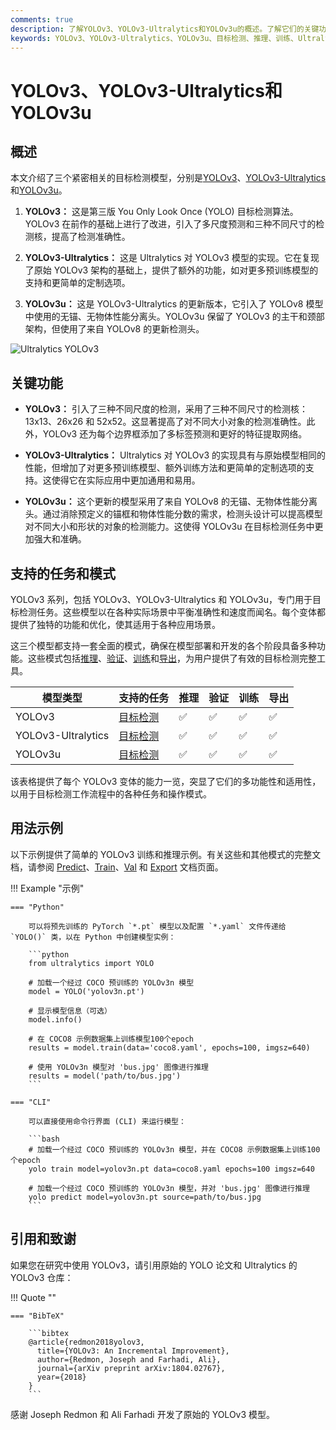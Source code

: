 ```yaml
---
comments: true
description: 了解YOLOv3、YOLOv3-Ultralytics和YOLOv3u的概述。了解它们的关键功能、用途和支持的目标检测任务。
keywords: YOLOv3、YOLOv3-Ultralytics、YOLOv3u、目标检测、推理、训练、Ultralytics
---
```


# YOLOv3、YOLOv3-Ultralytics和YOLOv3u

## 概述

本文介绍了三个紧密相关的目标检测模型，分别是[YOLOv3](https://pjreddie.com/darknet/yolo/)、[YOLOv3-Ultralytics](https://github.com/ultralytics/yolov3)和[YOLOv3u](https://github.com/ultralytics/ultralytics)。

1. **YOLOv3：** 这是第三版 You Only Look Once (YOLO) 目标检测算法。YOLOv3 在前作的基础上进行了改进，引入了多尺度预测和三种不同尺寸的检测核，提高了检测准确性。

2. **YOLOv3-Ultralytics：** 这是 Ultralytics 对 YOLOv3 模型的实现。它在复现了原始 YOLOv3 架构的基础上，提供了额外的功能，如对更多预训练模型的支持和更简单的定制选项。

3. **YOLOv3u：** 这是 YOLOv3-Ultralytics 的更新版本，它引入了 YOLOv8 模型中使用的无锚、无物体性能分离头。YOLOv3u 保留了 YOLOv3 的主干和颈部架构，但使用了来自 YOLOv8 的更新检测头。

![Ultralytics YOLOv3](https://raw.githubusercontent.com/ultralytics/assets/main/yolov3/banner-yolov3.png)

## 关键功能

- **YOLOv3：** 引入了三种不同尺度的检测，采用了三种不同尺寸的检测核：13x13、26x26 和 52x52。这显著提高了对不同大小对象的检测准确性。此外，YOLOv3 还为每个边界框添加了多标签预测和更好的特征提取网络。

- **YOLOv3-Ultralytics：** Ultralytics 对 YOLOv3 的实现具有与原始模型相同的性能，但增加了对更多预训练模型、额外训练方法和更简单的定制选项的支持。这使得它在实际应用中更加通用和易用。

- **YOLOv3u：** 这个更新的模型采用了来自 YOLOv8 的无锚、无物体性能分离头。通过消除预定义的锚框和物体性能分数的需求，检测头设计可以提高模型对不同大小和形状的对象的检测能力。这使得 YOLOv3u 在目标检测任务中更加强大和准确。

## 支持的任务和模式

YOLOv3 系列，包括 YOLOv3、YOLOv3-Ultralytics 和 YOLOv3u，专门用于目标检测任务。这些模型以在各种实际场景中平衡准确性和速度而闻名。每个变体都提供了独特的功能和优化，使其适用于各种应用场景。

这三个模型都支持一套全面的模式，确保在模型部署和开发的各个阶段具备多种功能。这些模式包括[推理](../modes/predict.md)、[验证](../modes/val.md)、[训练](../modes/train.md)和[导出](../modes/export.md)，为用户提供了有效的目标检测完整工具。

| 模型类型               | 支持的任务                      | 推理 | 验证 | 训练 | 导出 |
|--------------------|----------------------------|----|----|----|----|
| YOLOv3             | [目标检测](../tasks/detect.md) | ✅  | ✅  | ✅  | ✅  |
| YOLOv3-Ultralytics | [目标检测](../tasks/detect.md) | ✅  | ✅  | ✅  | ✅  |
| YOLOv3u            | [目标检测](../tasks/detect.md) | ✅  | ✅  | ✅  | ✅  |

该表格提供了每个 YOLOv3 变体的能力一览，突显了它们的多功能性和适用性，以用于目标检测工作流程中的各种任务和操作模式。

## 用法示例

以下示例提供了简单的 YOLOv3 训练和推理示例。有关这些和其他模式的完整文档，请参阅 [Predict](../modes/predict.md)、[Train](../modes/train.md)、[Val](../modes/val.md) 和 [Export](../modes/export.md) 文档页面。

!!! Example "示例"

    === "Python"

        可以将预先训练的 PyTorch `*.pt` 模型以及配置 `*.yaml` 文件传递给 `YOLO()` 类，以在 Python 中创建模型实例：

        ```python
        from ultralytics import YOLO

        # 加载一个经过 COCO 预训练的 YOLOv3n 模型
        model = YOLO('yolov3n.pt')

        # 显示模型信息（可选）
        model.info()

        # 在 COCO8 示例数据集上训练模型100个epoch
        results = model.train(data='coco8.yaml', epochs=100, imgsz=640)

        # 使用 YOLOv3n 模型对 'bus.jpg' 图像进行推理
        results = model('path/to/bus.jpg')
        ```

    === "CLI"

        可以直接使用命令行界面 (CLI) 来运行模型：

        ```bash
        # 加载一个经过 COCO 预训练的 YOLOv3n 模型，并在 COCO8 示例数据集上训练100个epoch
        yolo train model=yolov3n.pt data=coco8.yaml epochs=100 imgsz=640

        # 加载一个经过 COCO 预训练的 YOLOv3n 模型，并对 'bus.jpg' 图像进行推理
        yolo predict model=yolov3n.pt source=path/to/bus.jpg
        ```

## 引用和致谢

如果您在研究中使用 YOLOv3，请引用原始的 YOLO 论文和 Ultralytics 的 YOLOv3 仓库：

!!! Quote ""

    === "BibTeX"

        ```bibtex
        @article{redmon2018yolov3,
          title={YOLOv3: An Incremental Improvement},
          author={Redmon, Joseph and Farhadi, Ali},
          journal={arXiv preprint arXiv:1804.02767},
          year={2018}
        }
        ```

感谢 Joseph Redmon 和 Ali Farhadi 开发了原始的 YOLOv3 模型。
